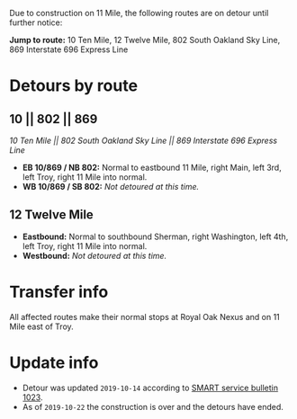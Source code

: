 Due to construction on 11 Mile, the following routes are on detour until further notice:

**Jump to route:** 10 Ten Mile, 12 Twelve Mile, 802 South Oakland Sky Line, 869 Interstate 696 Express Line

# Detours by route

## 10 || 802 || 869
*10 Ten Mile || 802 South Oakland Sky Line || 869 Interstate 696 Express Line*

* **EB 10/869 / NB 802:** Normal to eastbound 11 Mile, right Main, left 3rd, left Troy, right 11 Mile into normal.
* **WB 10/869 / SB 802:** *Not detoured at this time.*

## 12 Twelve Mile
* **Eastbound:** Normal to southbound Sherman, right Washington, left 4th, left Troy, right 11 Mile into normal.
* **Westbound:** *Not detoured at this time.*

# Transfer info
All affected routes make their normal stops at Royal Oak Nexus and on 11 Mile east of Troy.

# Update info
* Detour was updated `2019-10-14` according to [SMART service bulletin 1023](https://web.archive.org/web/20191014162114/http://www.smartbus.org/Schedules/Service-Bulletins/BulletinId/1023).
* As of `2019-10-22` the construction is over and the detours have ended.